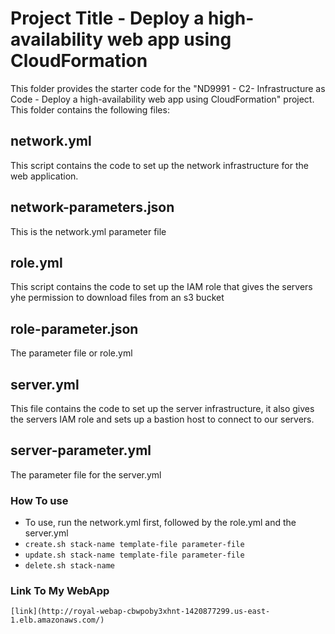 # Project Title - Deploy a high-availability web app using CloudFormation

This folder provides the starter code for the "ND9991 - C2- Infrastructure as Code - Deploy a high-availability web app using CloudFormation" project. This folder contains the following files:

## network.yml

This script contains the code to set up the network infrastructure for the web application.

## network-parameters.json

This is the network.yml parameter file

## role.yml

This script contains the code to set up the IAM role that gives the servers yhe permission to download files from an s3 bucket

## role-parameter.json

The parameter file or role.yml

## server.yml

This file contains the code to set up the server infrastructure, it also gives the servers IAM role and sets up a bastion host to connect to our servers.

## server-parameter.yml

The parameter file for the server.yml

### How To use

- To use, run the network.yml first, followed by the role.yml and the server.yml
- `create.sh stack-name template-file parameter-file`
- `update.sh stack-name template-file parameter-file`
- `delete.sh stack-name`

### Link To My WebApp

` [link](http://royal-webap-cbwpoby3xhnt-1420877299.us-east-1.elb.amazonaws.com/) `
